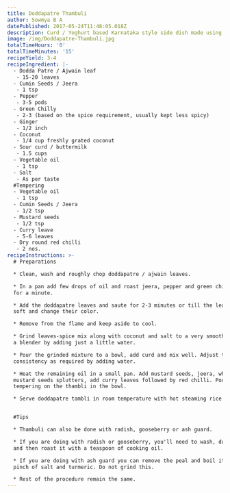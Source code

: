 ```yaml
---
title: Doddapatre Thambuli
author: Sowmya B A
datePublished: 2017-05-24T11:48:05.018Z
description: Curd / Yoghurt based Karnataka style side dish made using doddapatre leaf
image: /img/Doddapatre-Thambuli.jpg
totalTimeHours: '0'
totalTimeMinutes: '15'
recipeYield: 3-4
recipeIngredient: |-
  - Dodda Patre / Ajwain leaf
   - 15-20 leaves
  - Cumin Seeds / Jeera
   - 1 tsp
  - Pepper
   - 3-5 pods
  - Green Chilly
   - 2-3 (based on the spice requirement, usually kept less spicy)
  - Ginger
   - 1/2 inch
  - Coconut
   - 1/4 cup freshly grated coconut
  - Sour curd / buttermilk
   - 1.5 cups
  - Vegetable oil
   - 1 tsp
  - Salt
   - As per taste
  #Tempering
  - Vegetable oil
   - 1 tsp
  - Cumin Seeds / Jeera
   - 1/2 tsp
  - Mustard seeds
   - 1/2 tsp
  - Curry leave
   - 5-6 leaves
  - Dry round red chilli
   - 2 nos.
recipeInstructions: >-
  # Preparations

  * Clean, wash and roughly chop doddapatre / ajwain leaves.

  * In a pan add few drops of oil and roast jeera, pepper and green chilli. Fry
  for a minute.

  * Add the doddapatre leaves and saute for 2-3 minutes or till the leaves turn
  soft and change their color.

  * Remove from the flame and keep aside to cool.

  * Grind leaves-spice mix along with coconut and salt to a very smooth paste in
  a blender by adding just a little water.

  * Pour the grinded mixture to a bowl, add curd and mix well. Adjust the
  consistency as required by adding water.

  * Heat the remaining oil in a small pan. Add mustard seeds, jeera, when
  mustard seeds splutters, add curry leaves followed by red chilli. Pour the
  tempering on the thambli in the bowl.

  * Serve doddapatre tambli in room temperature with hot steaming rice.


  #Tips

  * Thambuli can also be done with radish, gooseberry or ash guard.

  * If you are doing with radish or gooseberry, you'll need to wash, dry, grate
  and then roast it with a teaspoon of cooking oil.

  * If you are doing with ash guard you can remove the peal and boil it with a
  pinch of salt and turmeric. Do not grind this.

  * Rest of the procedure remain the same.
---
```








